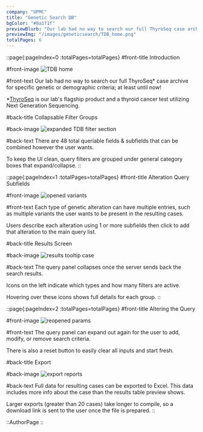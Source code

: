 ```yaml
---
company: "UPMC"
title: "Genetic Search DB"
bgColor: "#8a1f1f"
previewBlurb: "Our lab had no way to search our full ThyroSeq case archive for specific or demographic criteria; at least until now!"
previewImg: "/images/geneticsearch/TDB_home.png"
totalPages: 6
---
```


::page{:pageIndex=0 :totalPages=totalPages}
#front-title
Introduction

#front-image
![TDB home](/images/geneticsearch/TDB_home.png)

#front-text
Our lab had no way to search our full ThyroSeq\* case archive for specific genetic or demographic criteria; at least until now!

\*[ThyroSeq](https://thyroseq.com) is our lab's flagship product and a thyroid cancer test utilizing Next Generation Sequencing.

#back-title
Collapsable Filter Groups

#back-image
![expanded TDB filter section](/images/geneticsearch/uncollapsed_section.png)

#back-text
There are 48 total queriable fields & subfields that can be combined however the user wants.

To keep the UI clean, query filters are grouped under general category boxes that expand/collapse.
::

::page{:pageIndex=1 :totalPages=totalPages}
#front-title
Alteration Query Subfields

#front-image
![opened variants](/images/geneticsearch/opened_variants.png)

#front-text
Each type of genetic alteration can have multiple entries, such as multiple variants the user wants to be present in the resulting cases.

Users describe each alteration using 1 or more subfields then click to add that alteration to the main query list.

#back-title
Results Screen

#back-image
![results tooltip case](/images/geneticsearch/results_tooltip_case.png)

#back-text
The query panel collapses once the server sends back the search results.

Icons on the left indicate which types and how many filters are active.

Hovering over these icons shows full details for each group.
::

::page{:pageIndex=2 :totalPages=totalPages}
#front-title
Altering the Query

#front-image
![reopened params](/images/geneticsearch/reopened_params.png)

#front-text
The query panel can expand out again for the user to add, modify, or remove search criteria.

There is also a reset button to easily clear all inputs and start fresh.

#back-title
Export

#back-image
![export reports](/images/geneticsearch/export_reports.png)

#back-text
Full data for resulting cases can be exported to Excel. This data includes more info about the case than the results table preview shows.

Larger exports (greater than 20 cases) take longer to compile, so a download link is sent to the user once the file is prepared.
::

::AuthorPage
::
